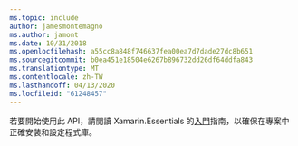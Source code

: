 ```yaml
---
ms.topic: include
author: jamesmontemagno
ms.author: jamont
ms.date: 10/31/2018
ms.openlocfilehash: a55cc8a848f746637fea00ea7d7dade27dc8b651
ms.sourcegitcommit: b0ea451e18504e6267b896732dd26df64ddfa843
ms.translationtype: MT
ms.contentlocale: zh-TW
ms.lasthandoff: 04/13/2020
ms.locfileid: "61248457"
---
```

若要開始使用此 API，請閱讀 Xamarin.Essentials 的[入門](~/essentials/get-started.md)指南，以確保在專案中正確安裝和設定程式庫。
